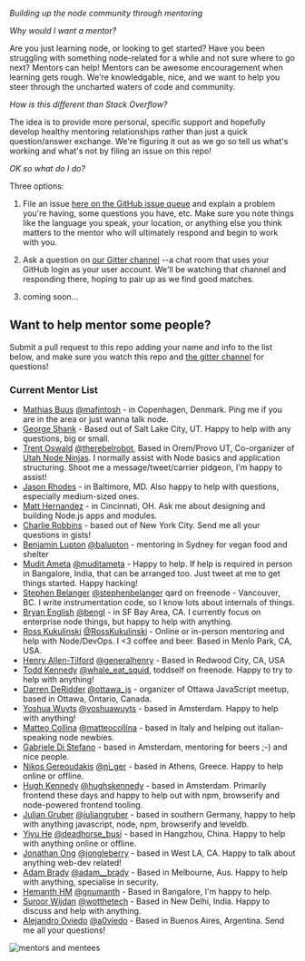 *Building up the node community through mentoring*

_Why would I want a mentor?_

Are you just learning node, or looking to get started? Have you been struggling with something node-related for a while and not sure where to go next? Mentors can help! Mentors can be awesome encouragement when learning gets rough. We're knowledgable, nice, and we want to help you steer through the uncharted waters of code and community.

_How is this different than Stack Overflow?_

The idea is to provide more personal, specific support and hopefully develop healthy mentoring relationships rather than just a quick question/answer exchange. We're figuring it out as we go so tell us what's working and what's not by filing an issue on this repo!

_OK so what do I do?_

Three options:

1. File an issue [here on the GitHub issue queue](https://github.com/node-forward/mentors/issues) and explain a problem you're having, some questions you have, etc. Make sure you note things like the language you speak, your location, or anything else you think matters to the mentor who will ultimately respond and begin to work with you.

2. Ask a question on [our Gitter channel](https://gitter.im/node-forward/mentors) --a chat room that uses your GitHub login as your user account. We'll be watching that channel and responding there, hoping to pair up as we find good matches.

3. <less public method tbd> coming soon...



Want to help mentor some people?
--------------------------------

Submit a pull request to this repo adding your name and info to the list below, and make sure you watch this repo and [the gitter channel](https://gitter.im/node-forward/mentors) for questions!

### Current Mentor List

- [Mathias Buus](https://github.com/mafintosh) [@mafintosh](https://twitter.com/mafintosh) - in Copenhagen, Denmark. Ping me if you are in the area or just wanna talk node.
- [George Shank](https://github.com/taterbase) - Based out of Salt Lake City, UT. Happy to help with any questions, big or small.
- [Trent Oswald](https://github.com/therebelrobot) [@therebelrobot](https://twitter.com/therebelrobot), Based in Orem/Provo UT, Co-organizer of [Utah Node Ninjas](http://utahnode.ninja). I normally assist with Node basics and application structuring. Shoot me a message/tweet/carrier pidgeon, I'm happy to assist!
- [Jason Rhodes](https://github.com/jasonrhodes) - in Baltimore, MD. Also happy to help with questions, especially medium-sized ones.
- [Matt Hernandez](https://github.com/fiveisprime) - in Cincinnati, OH. Ask me about designing and building Node.js apps and modules.
- [Charlie Robbins](https://github.com/indexzero) - based out of New York City. Send me all your questions in gists!
- [Benjamin Lupton](http://balupton.com) [@balupton](https://github.com/balupton) - mentoring in Sydney for vegan food and shelter
- [Mudit Ameta](https://github.com/zeusdeux) [@muditameta](https://twitter.com/muditameta) - Happy to help. If help is required in person in Bangalore, India, that can be arranged too. Just tweet at me to get things started. Happy hacking!
- [Stephen Belanger](https://github.com/qard) [@stephenbelanger](https://twitter.com/stephenbelanger) qard on freenode - Vancouver, BC. I write instrumentation code, so I know lots about internals of things.
- [Bryan English](https://github.com/bengl) [@bengl](https://twitter.com/bengl) - in SF Bay Area, CA. I currently focus on enterprise node things, but happy to help with anything.
- [Ross Kukulinski](https://github.com/rosskukulinski) [@RossKukulinski](https://twitter.com/rosskukulinski) - Online or in-person mentoring and help with Node/DevOps. I <3 coffee and beer.  Based in Menlo Park, CA, USA.
- [Henry Allen-Tilford](https://github.com/generalhenry) [@generalhenry](https://twitter.com/generalhenry) - Based in Redwood City, CA, USA
- [Todd Kennedy](https://github.com/toddself) [@whale_eat_squid](https://twitter.com/whale_eat_squid), toddself on freenode. Happy to try to help with anything!
- [Darren DeRidder](https://github.com/darrenderidder) [@ottawa_js](https://twitter.com/ottawa_js) - organizer of Ottawa JavaScript meetup, based in Ottawa, Ontario, Canada.
- [Yoshua Wuyts](https://github.com/yoshuawuyts) [@yoshuawuyts](https://twitter.com/yoshuawuyts) - based in Amsterdam. Happy to help with anything!
- [Matteo Collina](https://github.com/mcollina) [@matteocollina](https://twitter.com/matteocollina) - based in Italy and helping out italian-speaking node newbies.
- [Gabriele Di Stefano](https://github.com/gabrieleds) - based in Amsterdam, mentoring for beers ;-) and nice people.
- [Nikos Gereoudakis](https://github.com/stream7) [@ni_ger](https://twitter.com/ni_ger) - based in Athens, Greece. Happy to help online or offline.
- [Hugh Kennedy](http://github.com/hughsk) [@hughskennedy](http://twitter.com/hughskennedy) - based in Amsterdam. Primarily frontend these days and happy to help out with npm, browserify and node-powered frontend tooling.
- [Julian Gruber](https://github.com/juliangruber) [@juliangruber](https://twitter.com/juliangruber) - based in southern Germany, happy to help with anything javascript, node, npm, browserify and leveldb.
- [Yiyu He](https://github.com/dead-horse) [@deadhorse_busi](https://twitter.com/deadhorse_busi) - based in Hangzhou, China. Happy to help with anything online or offline.
- [Jonathan Ong](https://github.com/jonathanong) [@jongleberry](https://twitter.com/jongleberry) - based in West LA, CA. Happy to talk about anything web-dev related!
- [Adam Brady](https://github.com/SomeoneWeird) [@adam__brady](http://twitter.com/adam__brady) - Based in Melbourne, Aus. Happy to help with anything, specialise in security.
- [Hemanth HM](http://github.com/hemanth) [@gnumanth](https://twitter.com/gnumanth) - Based in Bangalore, I'm happy to help.
- [Suroor Wijdan](http://github.com/suroorwijdan) [@wotthetech](https://twitter.com/wotthetech) - Based in New Delhi, India. Happy to discuss and help with anything.
- [Alejandro Oviedo](http://github.com/a0viedo) [@a0viedo](https://twitter.com/a0viedo) - Based in Buenos Aires, Argentina. Send me all your questions!

![mentors and mentees](http://media.giphy.com/media/AyAxcQ0DsAJzi/giphy.gif)